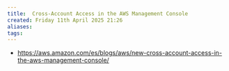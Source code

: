 ```yaml
---
title:  Cross-Account Access in the AWS Management Console
created: Friday 11th April 2025 21:26
aliases: 
tags: 
---
```

- https://aws.amazon.com/es/blogs/aws/new-cross-account-access-in-the-aws-management-console/

